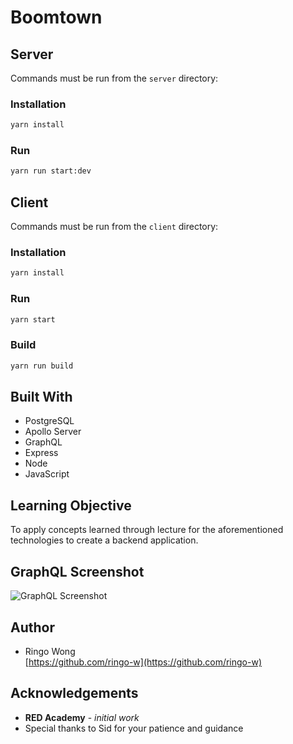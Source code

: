 # Boomtown

## Server

Commands must be run from the `server` directory:

### Installation

```bash
yarn install
```

### Run

```bash
yarn run start:dev
```

## Client

Commands must be run from the `client` directory:

### Installation

```bash
yarn install
```

### Run

```bash
yarn start
```

### Build

```bash
yarn run build
```

## Built With

- PostgreSQL
- Apollo Server
- GraphQL
- Express
- Node
- JavaScript

## Learning Objective

To apply concepts learned through lecture for the aforementioned technologies to create a backend application.

## GraphQL Screenshot

![GraphQL Screenshot](https://user-images.githubusercontent.com/36806106/73047079-68bcb400-3e29-11ea-938c-7b9bd4db3244.png "Image")

## Author

- Ringo Wong\
  [https://github.com/ringo-w](https://github.com/ringo-w)

## Acknowledgements

- **RED Academy** - _initial work_
- Special thanks to Sid for your patience and guidance

